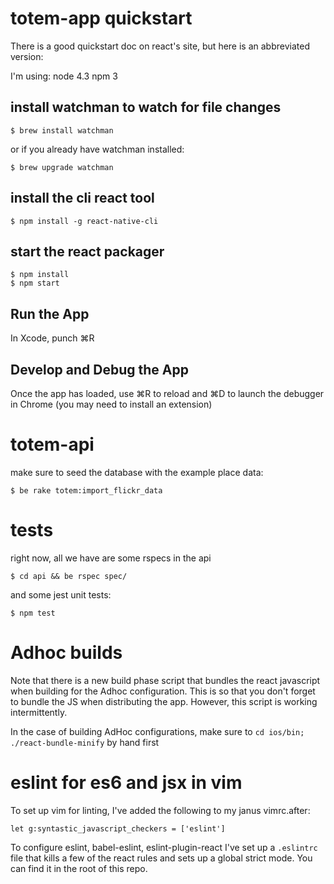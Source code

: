 totem-app quickstart
====================

There is a good quickstart doc on react's site, but here is an
abbreviated version:

I'm using:
node 4.3
npm 3

install watchman to watch for file changes
------------------------------------------

    
    $ brew install watchman

or if you already have watchman installed:

    $ brew upgrade watchman


install the cli react tool
--------------------------

    $ npm install -g react-native-cli

start the react packager
-------------------------

    $ npm install
    $ npm start

Run the App
-----------
In Xcode, punch ⌘R

Develop and Debug the App
-------------------------

Once the app has loaded, use ⌘R to reload and ⌘D to launch the
debugger in Chrome (you may need to install an extension)

totem-api
=========

make sure to seed the database with the example place data:

    $ be rake totem:import_flickr_data

tests
=====

right now, all we have are some rspecs in the api

    $ cd api && be rspec spec/

and some jest unit tests:

    $ npm test

Adhoc builds
============

Note that there is a new build phase script that bundles the react
javascript when building for the Adhoc configuration. This is so that
you don't forget to bundle the JS when distributing the app.  However,
this script is working intermittently.

In the case of building AdHoc configurations, make sure to `cd ios/bin;
./react-bundle-minify` by hand first


eslint for es6 and jsx in vim
=============================

To set up vim for linting, I've added the following to my janus
vimrc.after:

```
let g:syntastic_javascript_checkers = ['eslint']
```

To configure eslint, babel-eslint, eslint-plugin-react I've set up a
`.eslintrc` file that kills a few of the react rules and sets up a
global strict mode. You can find it in the root of this repo.
